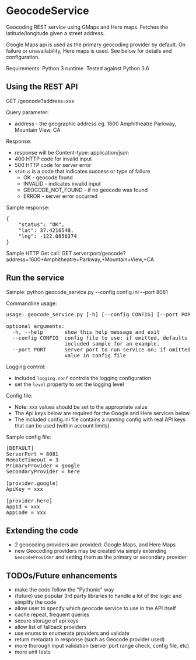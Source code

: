 # GeocodeService
Geocoding REST service using GMaps and Here maps. Fetches the latitude/longitude given a street address.

Google Maps api is used as the primary geocoding provider by default. On failure or unavailability, Here maps is used. See below for details and configuration.

Requirements: Python 3 runtime. Tested against Python 3.6

## Using the REST API
GET /geocode?address=xxx

Query parameter:
- address - the geographic address eg. 1600 Amphitheatre Parkway, Mountain View, CA

Response:
- response will be Content-type: application/json
- 400 HTTP code for invalid input
- 500 HTTP code for server error
- `status` is a code that indicates success or type of failure
    - OK - geocode found
    - INVALID - indicates invalid input
    - GEOCODE_NOT_FOUND - if no geocode was found
    - ERROR - server error occurred

Sample response:
<pre>
{
    "status": "OK",
    "lat": 37.4216548,
    "lng": -122.0856374
}
</pre>

Sample HTTP Get call: GET server:port/geocode?address=1600+Amphitheatre+Parkway,+Mountain+View,+CA

## Run the service
Sample:
python geocode_service.py --config config.ini --port 8081

Commandline usage:
<pre>
usage: geocode_service.py [-h] [--config CONFIG] [--port PORT]

optional arguments:
  -h, --help       show this help message and exit
  --config CONFIG  config file to use; if omitted, defaults to config.ini. See
                   included sample for an example.
  --port PORT      server port to run service on; if omitted, defaults to
                   value in config file
</pre>

Logging control:
- included `logging.conf` controls the logging configuration
- set the `level` property to set the logging level

Config file:  
- Note: xxx values should be set to the appropriate value  
- The Api keys below are required for the Google and Here services below  
- The included config.ini file contains a running config with real API keys that can be used (within account limits).

Sample config file:  
<pre>
[DEFAULT]
ServerPort = 8081
RemoteTimeout = 3
PrimaryProvider = google
SecondaryProvider = here

[provider.google]
ApiKey = xxx

[provider.here]
AppId = xxx
AppCode = xxx
</pre>

## Extending the code
- 2 geocoding providers are provided: Google Maps, and Here Maps
- new Geocoding providers may be created via simply extending `GeocodeProvider` and setting them as the primary or secondary provider

## TODOs/Future enhancements
- make the code follow the "Pythonic" way
- (future) use popular 3rd party libraries to handle a lot of the logic and simplify the code
- allow user to specify which geocode service to use in the API itself
- cache repeat, frequent queries
- secure storage of api keys
- allow list of fallback providers
- use enums to enumerate providers and validate
- return metadata in response (such as Geocode provider used)
- more thorough input validation (server port range check, config file, etc)
- more unit tests
